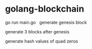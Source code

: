 # golang-blockchain
go run main.go
‎ 
‎ 
generate genesis block

generate 3 blocks after genesis

generate hash values of quad zeros
